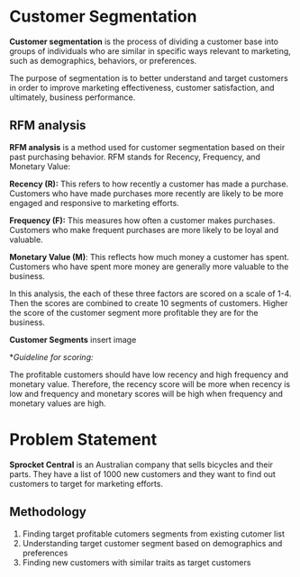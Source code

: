 
# Customer Segmentation
**Customer segmentation** is the process of dividing a customer base into groups of individuals who are similar in specific ways relevant to marketing, such as demographics, behaviors, or preferences. 

The purpose of segmentation is to better understand and target customers in order to improve marketing effectiveness, customer satisfaction, and ultimately, business performance.

## RFM analysis
**RFM analysis** is a method used for customer segmentation based on their past purchasing behavior. RFM stands for Recency, Frequency, and Monetary Value:

**Recency (R):** This refers to how recently a customer has made a purchase. Customers who have made purchases more recently are likely to be more engaged and responsive to marketing efforts.

**Frequency (F):** This measures how often a customer makes purchases. Customers who make frequent purchases are more likely to be loyal and valuable.

**Monetary Value (M)**: This reflects how much money a customer has spent. Customers who have spent more money are generally more valuable to the business.

In this analysis, the each of these three factors are scored on a scale of 1-4. Then the scores are combined to create 10 segments of customers. Higher the score of the customer segment more profitable they are for the business.

**Customer Segments**
insert image



**Guideline for scoring:*

The profitable customers should have low recency and high frequency and monetary value. Therefore, the recency score will be more when recency is low and frequency and monetary scores will be high when frequency and monetary values are high. 



# Problem Statement 
**Sprocket Central** is an Australian company that sells bicycles and their parts. 
They have a list of 1000 new customers and they want to find out customers to target for marketing efforts. 

## Methodology 
1. Finding target profitable cutomers segments from existing cutomer list
2. Understanding target customer segment based on demographics and preferences
3. Finding new customers with similar traits as target customers

